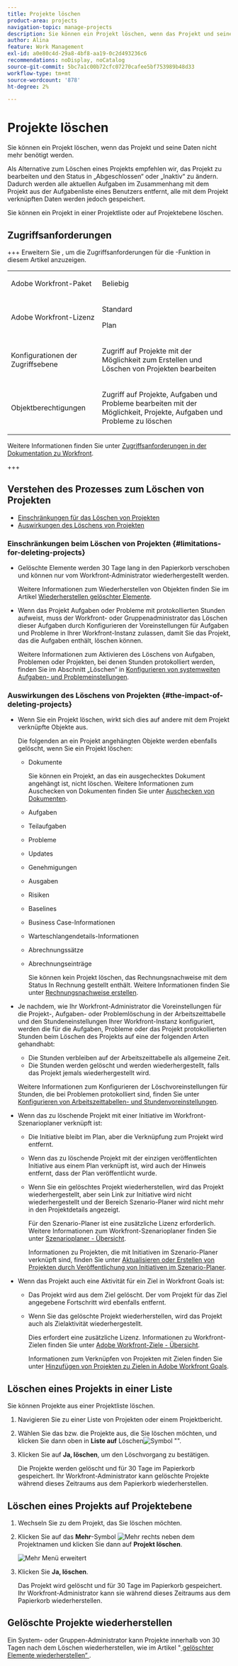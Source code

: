 ```yaml
---
title: Projekte löschen
product-area: projects
navigation-topic: manage-projects
description: Sie können ein Projekt löschen, wenn das Projekt und seine Daten nicht mehr benötigt werden. Als Alternative zum Löschen eines Projekts empfehlen wir, das Projekt zu bearbeiten und den Status in „Abgeschlossen“ oder „Inaktiv“ zu ändern. Dadurch werden alle aktuellen Aufgaben im Zusammenhang mit dem Projekt aus der Aufgabenliste eines Benutzers entfernt, alle mit dem Projekt verknüpften Daten werden jedoch gespeichert.
author: Alina
feature: Work Management
exl-id: a0e80c4d-29a8-4bf8-aa19-0c2d493236c6
recommendations: noDisplay, noCatalog
source-git-commit: 5bc7a1c00b72cfc07270cafee5bf753989b48d33
workflow-type: tm+mt
source-wordcount: '878'
ht-degree: 2%

---
```


# Projekte löschen

<!--Audited: 07/2024-->

Sie können ein Projekt löschen, wenn das Projekt und seine Daten nicht mehr benötigt werden.

Als Alternative zum Löschen eines Projekts empfehlen wir, das Projekt zu bearbeiten und den Status in „Abgeschlossen“ oder „Inaktiv“ zu ändern. Dadurch werden alle aktuellen Aufgaben im Zusammenhang mit dem Projekt aus der Aufgabenliste eines Benutzers entfernt, alle mit dem Projekt verknüpften Daten werden jedoch gespeichert.

Sie können ein Projekt in einer Projektliste oder auf Projektebene löschen.

## Zugriffsanforderungen

+++ Erweitern Sie , um die Zugriffsanforderungen für die -Funktion in diesem Artikel anzuzeigen.

<table style="table-layout:auto"> 
 <col> 
 <col> 
 <tbody> 
  <tr> 
   <td> <p>Adobe Workfront-Paket</p> </td> 
   <td>Beliebig</td> 
  </tr> 
  <tr> 
   <td> <p>Adobe Workfront-Lizenz</p> </td> 
   <td> <p>Standard</p>
   <p>Plan</p> 
   </td> 
  </tr> 
    <td>Konfigurationen der Zugriffsebene</td> 
   <td> <p>Zugriff auf Projekte mit der Möglichkeit zum Erstellen und Löschen von Projekten bearbeiten</p> </td> 
  </tr> 
    <td> <p>Objektberechtigungen</p> </td> 
   <td> <p>Zugriff auf Projekte, Aufgaben und Probleme bearbeiten mit der Möglichkeit, Projekte, Aufgaben und Probleme zu löschen</p> </td> 
  </tr> 
 </tbody> 
</table>

Weitere Informationen finden Sie unter [Zugriffsanforderungen in der Dokumentation zu Workfront](/help/quicksilver/administration-and-setup/add-users/access-levels-and-object-permissions/access-level-requirements-in-documentation.md).

+++

<!--Old:

<table style="table-layout:auto"> 
 <col> 
 <col> 
 <tbody> 
  <tr> 
   <td> <p>Adobe Workfront plan</p> </td> 
   <td>Any</td> 
  </tr> 
  <tr> 
   <td> <p>Adobe Workfront license*</p> </td> 
   <td> <p>New license: Standard </p>
   <p>Current license: Plan </p> 
   </td> 
  </tr> 
  <tr data-mc-conditions=""> 
   <td>Access level configuration</td> 
   <td> <p>Edit access to Projects with ability to Create and Delete projects</p> </td> 
  </tr> 
  <tr data-mc-conditions=""> 
   <td> <p>Object permissions </p> </td> 
   <td> <p>Edit access to Projects, Tasks, Issues with ability to Delete projects, tasks, and issues</p> </td> 
  </tr> 
 </tbody> 
</table>-->

## Verstehen des Prozesses zum Löschen von Projekten

* [Einschränkungen für das Löschen von Projekten](#limitations-for-deleting-projects)
* [Auswirkungen des Löschens von Projekten](#the-impact-of-deleting-projects)

### Einschränkungen beim Löschen von Projekten  {#limitations-for-deleting-projects}

* Gelöschte Elemente werden 30 Tage lang in den Papierkorb verschoben und können nur vom Workfront-Administrator wiederhergestellt werden.

  Weitere Informationen zum Wiederherstellen von Objekten finden Sie im Artikel [Wiederherstellen gelöschter Elemente](../../../administration-and-setup/manage-workfront/manage-deleted-items/restore-deleted-items.md).

* Wenn das Projekt Aufgaben oder Probleme mit protokollierten Stunden aufweist, muss der Workfront- oder Gruppenadministrator das Löschen dieser Aufgaben durch Konfigurieren der Voreinstellungen für Aufgaben und Probleme in Ihrer Workfront-Instanz zulassen, damit Sie das Projekt, das die Aufgaben enthält, löschen können.

  Weitere Informationen zum Aktivieren des Löschens von Aufgaben, Problemen oder Projekten, bei denen Stunden protokolliert werden, finden Sie im Abschnitt „Löschen“ in [Konfigurieren von systemweiten Aufgaben- und Problemeinstellungen](../../../administration-and-setup/set-up-workfront/configure-system-defaults/set-task-issue-preferences.md).

  <!--
  <p data-mc-conditions="QuicksilverOrClassic.Quicksilver,QuicksilverOrClassic.Draft mode">(NOTE: this bullet stays in NWE only forever)</p>
  -->

### Auswirkungen des Löschens von Projekten {#the-impact-of-deleting-projects}

* Wenn Sie ein Projekt löschen, wirkt sich dies auf andere mit dem Projekt verknüpfte Objekte aus.

  Die folgenden an ein Projekt angehängten Objekte werden ebenfalls gelöscht, wenn Sie ein Projekt löschen:

   * Dokumente

     Sie können ein Projekt, an das ein ausgechecktes Dokument angehängt ist, nicht löschen. Weitere Informationen zum Auschecken von Dokumenten finden Sie unter [Auschecken von Dokumenten](../../../documents/managing-documents/check-out-documents.md).

   * Aufgaben
   * Teilaufgaben
   * Probleme
   * Updates
   * Genehmigungen
   * Ausgaben
   * Risiken
   * Baselines
   * Business Case-Informationen
   * Warteschlangendetails-Informationen
   * Abrechnungssätze
   * Abrechnungseinträge

     Sie können kein Projekt löschen, das Rechnungsnachweise mit dem Status In Rechnung gestellt enthält. Weitere Informationen finden Sie unter [Rechnungsnachweise erstellen](../../projects/project-finances/create-billing-records.md).

* Je nachdem, wie Ihr Workfront-Administrator die Voreinstellungen für die Projekt-, Aufgaben- oder Problemlöschung in der Arbeitszeittabelle und den Stundeneinstellungen Ihrer Workfront-Instanz konfiguriert, werden die für die Aufgaben, Probleme oder das Projekt protokollierten Stunden beim Löschen des Projekts auf eine der folgenden Arten gehandhabt:

   * Die Stunden verbleiben auf der Arbeitszeittabelle als allgemeine Zeit.
   * Die Stunden werden gelöscht und werden wiederhergestellt, falls das Projekt jemals wiederhergestellt wird.

  Weitere Informationen zum Konfigurieren der Löschvoreinstellungen für Stunden, die bei Problemen protokolliert sind, finden Sie unter [Konfigurieren von Arbeitszeittabellen- und Stundenvoreinstellungen](../../../administration-and-setup/set-up-workfront/configure-timesheets-schedules/timesheet-and-hour-preferences.md).

* Wenn das zu löschende Projekt mit einer Initiative im Workfront-Szenarioplaner verknüpft ist:

   * Die Initiative bleibt im Plan, aber die Verknüpfung zum Projekt wird entfernt.
   * Wenn das zu löschende Projekt mit der einzigen veröffentlichten Initiative aus einem Plan verknüpft ist, wird auch der Hinweis entfernt, dass der Plan veröffentlicht wurde.
   * Wenn Sie ein gelöschtes Projekt wiederherstellen, wird das Projekt wiederhergestellt, aber sein Link zur Initiative wird nicht wiederhergestellt und der Bereich Szenario-Planer wird nicht mehr in den Projektdetails angezeigt.

     Für den Szenario-Planer ist eine zusätzliche Lizenz erforderlich. Weitere Informationen zum Workfront-Szenarioplaner finden Sie unter [Szenarioplaner - Übersicht](../../../scenario-planner/scenario-planner-overview.md).

     Informationen zu Projekten, die mit Initiativen im Szenario-Planer verknüpft sind, finden Sie unter [Aktualisieren oder Erstellen von Projekten durch Veröffentlichung von Initiativen im Szenario-Planer](../../../scenario-planner/publish-scenarios-update-projects.md).

* Wenn das Projekt auch eine Aktivität für ein Ziel in Workfront Goals ist:

   * Das Projekt wird aus dem Ziel gelöscht. Der vom Projekt für das Ziel angegebene Fortschritt wird ebenfalls entfernt.

   * Wenn Sie das gelöschte Projekt wiederherstellen, wird das Projekt auch als Zielaktivität wiederhergestellt.

     Dies erfordert eine zusätzliche Lizenz. Informationen zu Workfront-Zielen finden Sie unter [Adobe Workfront-Ziele - Übersicht](../../../workfront-goals/goal-management/wf-goals-overview.md).

     Informationen zum Verknüpfen von Projekten mit Zielen finden Sie unter [Hinzufügen von Projekten zu Zielen in Adobe Workfront Goals](../../../workfront-goals/results-and-activities/connect-projects-to-goals-overview.md).

## Löschen eines Projekts in einer Liste

Sie können Projekte aus einer Projektliste löschen.

1. Navigieren Sie zu einer Liste von Projekten oder einem Projektbericht.
1. Wählen Sie das bzw. die Projekte aus, die Sie löschen möchten, und klicken Sie dann oben in **Liste auf** Löschen![Symbol &quot;](assets/delete-icon.png)&quot;.

1. Klicken Sie auf **Ja, löschen**, um den Löschvorgang zu bestätigen.

   Die Projekte werden gelöscht und für 30 Tage im Papierkorb gespeichert. Ihr Workfront-Administrator kann gelöschte Projekte während dieses Zeitraums aus dem Papierkorb wiederherstellen.

## Löschen eines Projekts auf Projektebene

1. Wechseln Sie zu dem Projekt, das Sie löschen möchten.
1. Klicken Sie auf das **Mehr**-Symbol ![Mehr ](assets/qs-more-menu.png) rechts neben dem Projektnamen und klicken Sie dann auf **Projekt löschen**.

   ![Mehr Menü erweitert](assets/more-icon-expanded-delete-project-highlighted.png)

1. Klicken Sie **Ja, löschen**.

   Das Projekt wird gelöscht und für 30 Tage im Papierkorb gespeichert. Ihr Workfront-Administrator kann sie während dieses Zeitraums aus dem Papierkorb wiederherstellen.

## Gelöschte Projekte wiederherstellen

Ein System- oder Gruppen-Administrator kann Projekte innerhalb von 30 Tagen nach dem Löschen wiederherstellen, wie im Artikel &quot;[ gelöschter Elemente wiederherstellen“ ](../../../administration-and-setup/manage-workfront/manage-deleted-items/restore-deleted-items.md).
